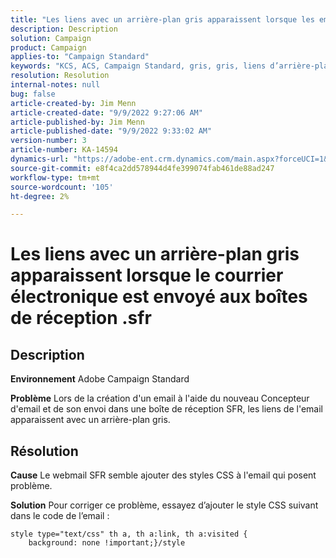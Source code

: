 ```yaml
---
title: "Les liens avec un arrière-plan gris apparaissent lorsque les emails sont envoyés aux boîtes de réception .sfr"
description: Description
solution: Campaign
product: Campaign
applies-to: "Campaign Standard"
keywords: "KCS, ACS, Campaign Standard, gris, gris, liens d’arrière-plan, email, boîtes de réception .sfr, Concepteur d’email"
resolution: Resolution
internal-notes: null
bug: false
article-created-by: Jim Menn
article-created-date: "9/9/2022 9:27:06 AM"
article-published-by: Jim Menn
article-published-date: "9/9/2022 9:33:02 AM"
version-number: 3
article-number: KA-14594
dynamics-url: "https://adobe-ent.crm.dynamics.com/main.aspx?forceUCI=1&pagetype=entityrecord&etn=knowledgearticle&id=ad383a90-2130-ed11-9db1-0022480866ad"
source-git-commit: e8f4ca2dd578944d4fe399074fab461de88ad247
workflow-type: tm+mt
source-wordcount: '105'
ht-degree: 2%

---
```


# Les liens avec un arrière-plan gris apparaissent lorsque le courrier électronique est envoyé aux boîtes de réception .sfr

## Description


<b>Environnement</b>
Adobe Campaign Standard

<b>Problème</b>
Lors de la création d&#39;un email à l&#39;aide du nouveau Concepteur d&#39;email et de son envoi dans une boîte de réception SFR, les liens de l&#39;email apparaissent avec un arrière-plan gris.


## Résolution


<b>Cause</b>
Le webmail SFR semble ajouter des styles CSS à l&#39;email qui posent problème.

<b>Solution</b>
Pour corriger ce problème, essayez d’ajouter le style CSS suivant dans le code de l’email :


```
style type="text/css" th a, th a:link, th a:visited {
    background: none !important;}/style
```

